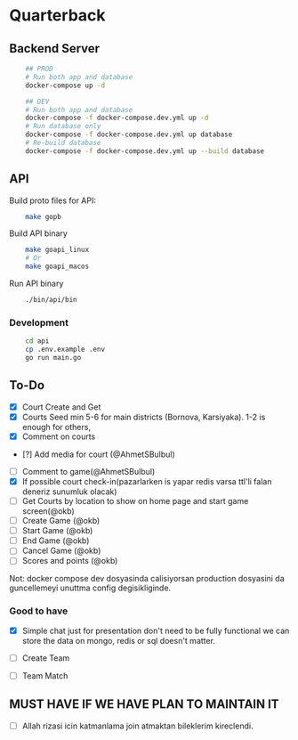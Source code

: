 # Quarterback 

## Backend Server

```sh
    ## PROD
    # Run both app and database
    docker-compose up -d  

    ## DEV
    # Run both app and database
    docker-compose -f docker-compose.dev.yml up -d  
    # Run database only
    docker-compose -f docker-compose.dev.yml up database
    # Re-build database
    docker-compose -f docker-compose.dev.yml up --build database

```

## API

Build proto files for API:

```sh
    make gopb
```

Build API binary
```sh
    make goapi_linux
    # Or
    make goapi_macos
```

Run API binary
```sh
    ./bin/api/bin
```

### Development

```sh
    cd api
    cp .env.example .env
    go run main.go
```

## To-Do

- [x] Court Create and Get
- [x] Courts Seed min 5-6 for main districts (Bornova, Karsiyaka). 1-2 is enough for others,
- [x] Comment on courts
- [?] Add media for court (@AhmetSBulbul)
- [ ] Comment to game(@AhmetSBulbul)
- [x] If possible court check-in(pazarlarken is yapar redis varsa ttl'li falan deneriz sunumluk olacak)
- [ ] Get Courts by location to show on home page and start game screen(@okb)
- [ ] Create Game (@okb)
- [ ] Start Game (@okb)
- [ ] End Game (@okb)
- [ ] Cancel Game (@okb)
- [ ] Scores and points (@okb)

Not: docker compose dev dosyasinda calisiyorsan production dosyasini da guncellemeyi unuttma config degisikliginde.

### Good to have
- [x] Simple chat just for presentation don't need to be fully functional we can store the data on mongo, redis or sql doesn't matter.

- [ ] Create Team
- [ ] Team Match


## MUST HAVE IF WE HAVE PLAN TO MAINTAIN IT

- [ ] Allah rizasi icin katmanlama join atmaktan bileklerim kireclendi.
